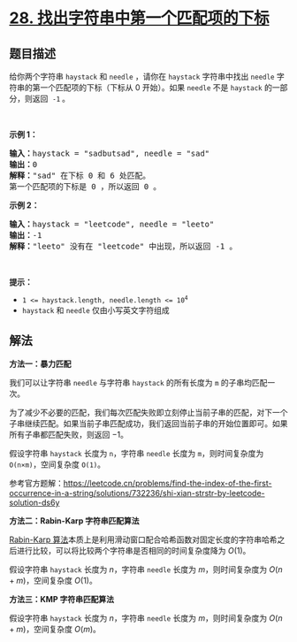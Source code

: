 # [28. 找出字符串中第一个匹配项的下标](https://leetcode.cn/problems/find-the-index-of-the-first-occurrence-in-a-string)


## 题目描述

<!-- 这里写题目描述 -->

<p>给你两个字符串&nbsp;<code>haystack</code> 和 <code>needle</code> ，请你在 <code>haystack</code> 字符串中找出 <code>needle</code> 字符串的第一个匹配项的下标（下标从 0 开始）。如果&nbsp;<code>needle</code> 不是 <code>haystack</code> 的一部分，则返回&nbsp; <code>-1</code><strong> </strong>。</p>

<p>&nbsp;</p>

<p><strong class="example">示例 1：</strong></p>

<pre>
<strong>输入：</strong>haystack = "sadbutsad", needle = "sad"
<strong>输出：</strong>0
<strong>解释：</strong>"sad" 在下标 0 和 6 处匹配。
第一个匹配项的下标是 0 ，所以返回 0 。
</pre>

<p><strong class="example">示例 2：</strong></p>

<pre>
<strong>输入：</strong>haystack = "leetcode", needle = "leeto"
<strong>输出：</strong>-1
<strong>解释：</strong>"leeto" 没有在 "leetcode" 中出现，所以返回 -1 。
</pre>

<p>&nbsp;</p>

<p><strong>提示：</strong></p>

<ul>
	<li><code>1 &lt;= haystack.length, needle.length &lt;= 10<sup>4</sup></code></li>
	<li><code>haystack</code> 和 <code>needle</code> 仅由小写英文字符组成</li>
</ul>

## 解法

<!-- 这里可写通用的实现逻辑 -->

**方法一：暴力匹配**

我们可以让字符串 `needle` 与字符串 `haystack` 的所有长度为 `m` 的子串均匹配一次。

为了减少不必要的匹配，我们每次匹配失败即立刻停止当前子串的匹配，对下一个子串继续匹配。如果当前子串匹配成功，我们返回当前子串的开始位置即可。如果所有子串都匹配失败，则返回 −1。

假设字符串 `haystack` 长度为 `n`，字符串 `needle` 长度为 `m`，则时间复杂度为 `O(n×m)`，空间复杂度 `O(1)`。

参考官方题解：https://leetcode.cn/problems/find-the-index-of-the-first-occurrence-in-a-string/solutions/732236/shi-xian-strstr-by-leetcode-solution-ds6y

**方法二：Rabin-Karp 字符串匹配算法**

[Rabin-Karp 算法](https://zh.wikipedia.org/zh-hans/%E6%8B%89%E5%AE%BE-%E5%8D%A1%E6%99%AE%E7%AE%97%E6%B3%95)本质上是利用滑动窗口配合哈希函数对固定长度的字符串哈希之后进行比较，可以将比较两个字符串是否相同的时间复杂度降为 $O(1)$。

假设字符串 `haystack` 长度为 $n$，字符串 `needle` 长度为 $m$，则时间复杂度为 $O(n+m)$，空间复杂度 $O(1)$。

**方法三：KMP 字符串匹配算法**

假设字符串 `haystack` 长度为 $n$，字符串 `needle` 长度为 $m$，则时间复杂度为 $O(n+m)$，空间复杂度 $O(m)$。

